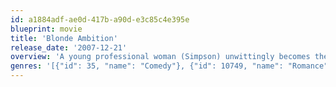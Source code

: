 ```yaml
---
id: a1884adf-ae0d-417b-a90d-e3c85c4e395e
blueprint: movie
title: 'Blonde Ambition'
release_date: '2007-12-21'
overview: 'A young professional woman (Simpson) unwittingly becomes the pawn of two business executives in their bid to oust the head of a mega-conglomerate.'
genres: '[{"id": 35, "name": "Comedy"}, {"id": 10749, "name": "Romance"}]'
---
```

